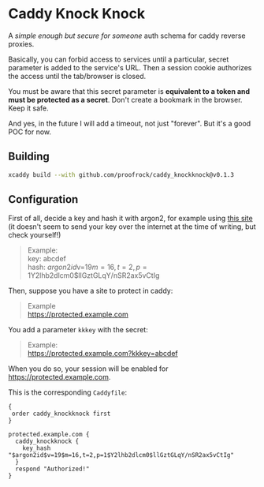 # Caddy Knock Knock

A *simple enough but secure for someone* auth schema for caddy reverse proxies.

Basically, you can forbid access to services until a particular, secret parameter is added to the service's URL. Then a session cookie authorizes the access until the tab/browser is closed.

You must be aware that this secret parameter is **equivalent to a token and must be protected as a secret**. Don't create a bookmark in the browser. Keep it safe.

And yes, in the future I will add a timeout, not just "forever". But it's a good POC for now.

## Building

```bash
xcaddy build --with github.com/proofrock/caddy_knockknock@v0.1.3
```

## Configuration

First of all, decide a key and hash it with argon2, for example using [this site](https://argon2.online) (it doesn't seem to send your key over the internet at the time of writing, but check yourself!)

> Example:<br/>
> key: abcdef<br/>
> hash: $argon2id$v=19$m=16,t=2,p=1$Y2lhb2dlcm0$llGztGLqY/nSR2ax5vCtIg

Then, suppose you have a site to protect in caddy:

> Example<br/><https://protected.example.com>

You add a parameter `kkkey` with the secret:

> Example:<br/><https://protected.example.com?kkkey=abcdef>

When you do so, your session will be enabled for <https://protected.example.com>.

This is the corresponding `Caddyfile`:

```caddyfile
{
 order caddy_knockknock first
}

protected.example.com {
  caddy_knockknock {
    key_hash "$argon2id$v=19$m=16,t=2,p=1$Y2lhb2dlcm0$llGztGLqY/nSR2ax5vCtIg"
  }
  respond "Authorized!"
}
```
